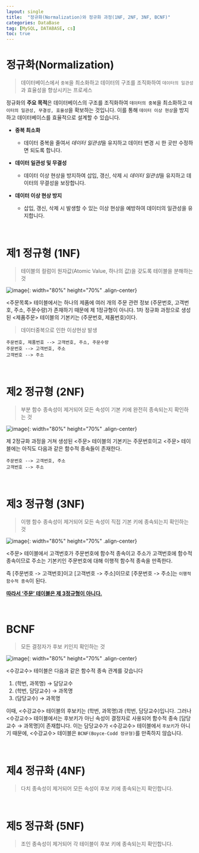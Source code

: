 ```yaml
---
layout: single
title:  "정규화(Normalization)와 정규화 과정(1NF, 2NF, 3NF, BCNF)"
categories: DataBase
tag: [MySQL, DATABASE, cs]
toc: true
---
```



# 정규화(Normalization)

> 데이터베이스에서 `중복`을 최소화하고 데이터의 구조를 조직화하여 `데이터의 일관성`과 효율성을 향상시키는 프로세스

정규화의 **주요 목적**은 데이터베이스의 구조를 조직화하여 `데이터의 중복`을 최소화하고 `데이터의 일관성, 무결성, 효율성`을 확보하는 것입니다. 이를 통해 `데이터 이상 현상`을 방지하고 데이터베이스를 효율적으로 설계할 수 있습니다.

- **중복 최소화**

    -  데이터 중복을 줄여서 *데이터 일관성*을 유지하고 데이터 변경 시 한 곳만 수정하면 되도록 합니다.

- **데이터 일관성 및 무결성**

    -  데이터 이상 현상을 방지하여 삽입, 갱신, 삭제 시 *데이터 일관성*을 유지하고 데이터의 무결성을 보장합니다.

- **데이터 이상 현상 방지**

    -  삽입, 갱신, 삭제 시 발생할 수 있는 이상 현상을 예방하여 데이터의 일관성을 유지합니다.

<br>

# 제1 정규형 (1NF)

> 테이블의 컬럼이 원자값(Atomic Value, 하나의 값)을 갖도록 테이블을 분해하는 것

![image](https://github.com/mgskko/Project_Yonseirail/assets/100071667/92b04839-d222-4bdc-a68d-5fcbc37a1bf6){: width="80%" height="70%" .align-center}


<주문목록> 테이블에서는 하나의 제품에 여러 개의 주문 관련 정보 (주문번호, 고객번호, 주소, 주문수량)가 존재하기 때문에 제 1정규형이 아니다. 1차 정규화 과정으로 생성된 <제품주문> 테이블의 기본키는 (주문번호, 제품번호)이다.

> 데이터중복으로 인한 이상현상 발생


```
주문번호, 제품번호 --> 고객번호, 주소, 주문수량
주문번호 --> 고객번호, 주소
고객번호 --> 주소 
```


<br>

# 제2 정규형 (2NF)


> 부분 함수 종속성이 제거되어 모든 속성이 기본 키에 완전히 종속되는지 확인하는 것


![image](https://github.com/mgskko/Project_Yonseirail/assets/100071667/2002f540-815f-48c9-b034-553e21104826){: width="80%" height="70%" .align-center}


제 2정규화 과정을 거쳐 생성된 <주문> 테이블의 기본키는 주문번호이고 <주문> 테이블에는 아직도 다음과 같은 함수적 종속들이 존재한다.


```
주문번호 --> 고객번호, 주소
고객번호 --> 주소 
```


<br>

# 제3 정규형 (3NF)


> 이행 함수 종속성이 제거되어 모든 속성이 직접 기본 키에 종속되는지 확인하는 것


![image](https://github.com/mgskko/Project_Yonseirail/assets/100071667/f95ec49d-5c60-4f0b-bf83-7d14b037a46a){: width="80%" height="70%" .align-center}


<주문> 테이블에서 고객번호가 주문번호에 함수적 종속이고 주소가 고객번호에 함수적 종속이므로 주소는 기본키인 주문번호에 대해 이행적 함수적 종속을 만족한다.

즉 [주문번호 -> 고객번호]이고 [고객번호 -> 주소]이므로 [주문번호 -> 주소]는 `이행적 함수적 종속`이 된다.


**<u>따라서 ‘주문’ 테이블은 제 3정규형이 아니다.</u>**

<br>

# BCNF


> 모든 결정자가 후보 키인지 확인하는 것

![image](https://github.com/mgskko/Project_Yonseirail/assets/100071667/2e31fd5a-c1e3-4cd2-b232-ce6c7989ac42){: width="80%" height="70%" .align-center}


<수강교수> 테이블은 다음과 같은 함수적 종속 관계를 갖습니다

1. (학번, 과목명) → 담당교수
2. (학번, 담당교수) → 과목명
3. (담당교수) → 과목명


이때, <수강교수> 테이블의 후보키는 (학번, 과목명)과 (학번, 담당교수)입니다. 그러나 <수강교수> 테이블에서는 후보키가 아닌 속성이 결정자로 사용되어 함수적 종속 [담당교수 → 과목명]이 존재합니다. 이는 담당교수가 <수강교수> 테이블에서 `후보키`가 아니기 때문에, <수강교수> 테이블은 `BCNF(Boyce-Codd 정규형)`를 만족하지 않습니다.

<br>

# 제4 정규화 (4NF)

> 다치 종속성이 제거되어 모든 속성이 후보 키에 종속되는지 확인합니다.

<br>

# 제5 정규화 (5NF)

> 조인 종속성이 제거되어 각 테이블이 후보 키에 종속되는지 확인합니다.